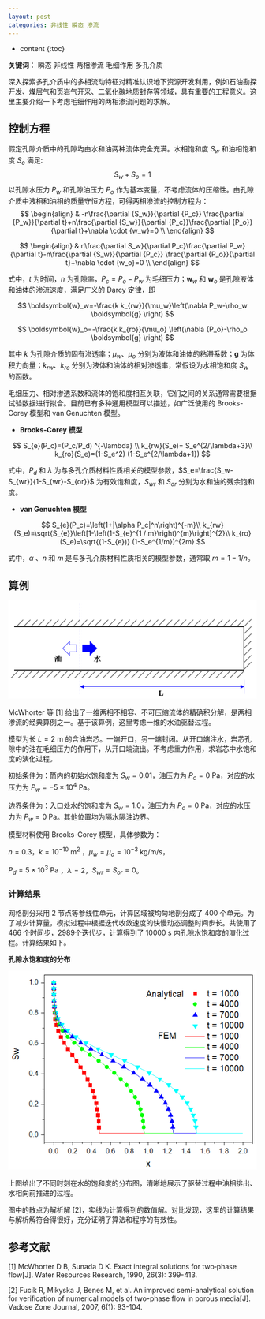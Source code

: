 ```yaml
---
layout: post
categories: 非线性 瞬态 渗流
---
```


* content
{:toc}


**关键词**： 瞬态  非线性  两相渗流  毛细作用  多孔介质

深入探索多孔介质中的多相流动特征对精准认识地下资源开发利用，例如石油勘探开发、煤层气和页岩气开采、二氧化碳地质封存等领域，具有重要的工程意义。这里主要介绍一下考虑毛细作用的两相渗流问题的求解。



## 控制方程

假定孔隙介质中的孔隙均由水和油两种流体完全充满。水相饱和度 $S_w$ 和油相饱和度 $S_o$ 满足:
$$
S_w+S_o=1
$$
以孔隙水压力 $P_w$ 和孔隙油压力 $P_o$ 作为基本变量，不考虑流体的压缩性。由孔隙介质中液相和油相的质量守恒方程，可得两相渗流的控制方程为：
$$
\begin{align}
  & -n\frac{\partial {S_w}}{\partial {P_c}} \frac{\partial {P_w}}{\partial t}+n\frac{\partial {S_w}}{\partial {P_c}}\frac{\partial {P_o}}{\partial t}+\nabla \cdot {w_w}=0 \\ 
\end{align}
$$

$$
\begin{align}
  & n\frac{\partial S_w}{\partial P_c}\frac{\partial P_w}{\partial t}-n\frac{\partial {S_w}}{\partial {P_c}} \frac{\partial {P_o}}{\partial t}+\nabla \cdot {w_o}=0 \\ 
\end{align}
$$

式中，$t$ 为时间，$n$ 为孔隙率，${P_c}={P_o}-{P_w}$ 为毛细压力；$\boldsymbol{w}_w$ 和 $\boldsymbol{w}_o$ 是孔隙液体和油体的渗流速度，满足广义的 Darcy 定律，即


$$
\boldsymbol{w}_w=-\frac{k k_{rw}}{\mu_w}\left(\nabla P_w-\rho_w \boldsymbol{g} \right)
$$


$$
\boldsymbol{w}_o=-\frac{k k_{ro}}{\mu_o} \left(\nabla {P_o}-\rho_o \boldsymbol{g} \right)
$$

其中 $k$ 为孔隙介质的固有渗透率；$\mu_w$、$\mu_o$ 分别为液体和油体的粘滞系数；$\boldsymbol{g}$ 为体积力向量；$k_{rw}$、$k_{ro}$ 分别为液体和油体的相对渗透率，常假设为水相饱和度 $S_w$ 的函数。

毛细压力、相对渗透系数和流体的饱和度相互关联，它们之间的关系通常需要根据试验数据进行拟合。目前已有多种通用模型可以描述，如广泛使用的 Brooks-Corey 模型和 van Genuchten 模型。

- **Brooks-Corey 模型**

$$
S_{e}(P_c)=(P_c/P_d) ^{-\lambda} \\
k_{rw}(S_e)= S_e^{2/\lambda+3}\\
k_{ro}(S_e)=(1-S_e^2) (1-S_e^{2/\lambda+1})
$$

式中，$P_d$ 和 $\lambda$ 为与多孔介质材料性质相关的模型参数，$S_e=\frac{S_w-S_{wr}}{1-S_{wr}-S_{or}}$ 为有效饱和度，$S_{wr}$ 和 $S_{or}$ 分别为水和油的残余饱和度。

- **van Genuchten 模型**

$$
S_{e}(P_c)=\left(1+|\alpha P_c|^n\right)^{-m}\\
k_{rw}(S_e)=\sqrt{S_{e}}\left[1-\left(1-S_{e}^{1 / m}\right)^{m}\right]^{2}\\
k_{ro}(S_e)=\sqrt{(1-S_{e})} (1-S_e^{1/m})^{2m}
$$

式中，$\alpha$ 、$n$ 和 $m$ 是与多孔介质材料性质相关的模型参数，通常取 $m=1-1/n$。



## 算例

![](/img/applications/H2/h2.png)

McWhorter 等 [1] 给出了一维两相不相容、不可压缩流体的精确积分解，是两相渗流的经典算例之一。基于该算例，这里考虑一维的水油驱替过程。

模型为长 $L=2\ \mathrm{m}$ 的含油岩芯。一端开口，另一端封闭。从开口端注水，岩芯孔隙中的油在毛细压力的作用下，从开口端流出。不考虑重力作用，求岩芯中水饱和度的演化过程。

初始条件为：筒内的初始水饱和度为 $S_w=0.01$，油压力为 $P_o=0\ \mathrm{Pa}$，对应的水压力为 $P_w=-5\times10^4\ \mathrm{Pa}$。

边界条件为：入口处水的饱和度为 $S_w=1.0$，油压力为 $P_o=0\ \mathrm{Pa}$，对应的水压力为 $P_w=0\ \mathrm{Pa}$。其他位置均为隔水隔油边界。

模型材料使用 Brooks-Corey 模型，具体参数为：

$n=0.3$，$k=10^{-10}\ \mathrm{m^2}$ ，$\mu_w=\mu_o=10^{-3}\ \mathrm{kg/m/s}$， 

$P_d=5\times10^3\ \mathrm{Pa}$ ，$\lambda=2$，$S_{wr}=S_{or}=0$。



### 计算结果

网格剖分采用 2 节点等参线性单元，计算区域被均匀地剖分成了 400 个单元。为了减少计算量，模拟过程中根据迭代收敛速度的快慢动态调整时间步长。共使用了 466 个时间步，2989个迭代步，计算得到了 $10000\ \mathrm{s}$ 内孔隙水饱和度的演化过程。计算结果如下。

**孔隙水饱和度的分布**

![](/img/applications/H2/sw.png)

上图给出了不同时刻在水的饱和度的分布图，清晰地展示了驱替过程中油相排出、水相向前推进的过程。

图中的散点为解析解 [2]，实线为计算得到的数值解。对比发现，这里的计算结果与解析解符合得很好，充分证明了算法和程序的有效性。



## 参考文献

[1] McWhorter D B, Sunada D K. Exact integral solutions for two‐phase flow[J]. Water Resources Research, 1990, 26(3): 399-413.

[2] Fucik R, Mikyska J, Benes M, et al. An improved semi-analytical solution for verification of numerical models of two-phase flow in porous media[J]. Vadose Zone Journal, 2007, 6(1): 93-104.
